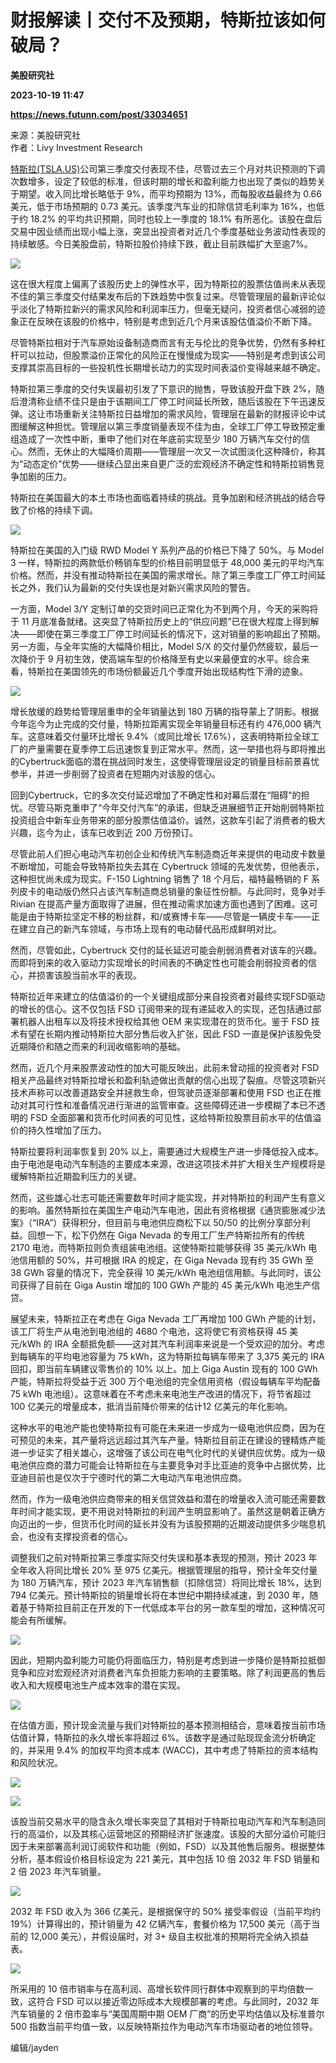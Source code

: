 # 财报解读丨交付不及预期，特斯拉该如何破局？
**美股研究社**

**2023-10-19 11:47**

**https://news.futunn.com/post/33034651**

来源：美股研究社  
作者：Livy Investment Research

[特斯拉(TSLA.US)](https://www.futunn.com/quote/stock?m=us&code=TSLA)公司第三季度交付表现不佳，尽管过去三个月对共识预测的下调次数增多，设定了较低的标准，但该时期的增长和盈利能力也出现了类似的趋势关于期望。收入同比增长略低于 9%，而平均预期为 13%，而每股收益最终为 0.66 美元，低于市场预期的 0.73 美元。该季度汽车业的扣除信贷毛利率为 16%，也低于约 18.2% 的平均共识预期，同时也较上一季度的 18.1% 有所恶化。该股在盘后交易中因业绩而出现小幅上涨，突显出投资者对近几个季度基础业务波动性表现的持续敏感。今日美股盘前，特斯拉股价持续下跌，截止目前跌幅扩大至逾7%。

![](https://postimg.futunn.com/16977157183195463009279.jpeg)

这在很大程度上偏离了该股历史上的弹性水平，因为特斯拉的股票估值尚未从表现不佳的第三季度交付结果发布后的下跌趋势中恢复过来。尽管管理层的最新评论似乎淡化了特斯拉新兴的需求风险和利润率压力，但毫无疑问，投资者信心减弱的迹象正在反映在该股的价格中，特别是考虑到近几个月来该股估值溢价不断下降。

尽管特斯拉相对于汽车原始设备制造商而言有无与伦比的竞争优势，仍然有多种杠杆可以拉动，但股票溢价正常化的风险正在慢慢成为现实——特别是考虑到该公司支撑其崇高目标的一些投机性长期增长动力的实现时间表溢价变得越来越不确定。

特斯拉第三季度的交付失误最初引发了下意识的抛售，导致该股开盘下跌 2%，随后澄清称业绩不佳只是由于该期间工厂停工时间延长所致，随后该股在下午迅速反弹。这让市场重新关注特斯拉日益增加的需求风险，管理层在最新的财报评论中试图缓解这种担忧。管理层以第三季度销量表现不佳为由，全球工厂停工导致预定重组造成了一次性中断，重申了他们对在年底前实现至少 180 万辆汽车交付的信心。然而，无休止的大幅降价周期——管理层一次又一次试图淡化这种降价，称其为“动态定价”优势——继续凸显出来自更广泛的宏观经济不确定性和特斯拉销售竞争加剧的压力。

特斯拉在美国最大的本土市场也面临着持续的挑战。竞争加剧和经济挑战的结合导致了价格的持续下调。

![](https://postimg.futunn.com/16977155251753103969575.png)

特斯拉在美国的入门级 RWD Model Y 系列产品的价格已下降了 50%。与 Model 3 一样，特斯拉的两款低价畅销车型的价格目前明显低于 48,000 美元的平均汽车价格。然而，并没有推动特斯拉在美国的需求增长。除了第三季度工厂停工时间延长之外，我们认为最新的交付失误也是对新兴需求风险的警告。

一方面，Model 3/Y 定制订单的交货时间已正常化为不到两个月，今天的采购将于 11 月底准备就绪。这突显了特斯拉历史上的“供应问题”已在很大程度上得到解决——即使在第三季度工厂停工时间延长的情况下，这对销量的影响超出了预期。另一方面，与全年实施的大幅降价相比，Model S/X 的交付量仍然疲软，最后一次降价于 9 月初生效，使高端车型的价格降至有史以来最便宜的水平。综合来看，特斯拉在美国领先的市场份额最近几个季度开始出现结构性下滑的迹象。

![](https://postimg.futunn.com/16977155398058310315178.png)

增长放缓的趋势给管理层重申的全年销量达到 180 万辆的指导蒙上了阴影。根据今年迄今为止完成的交付量，特斯拉距离实现全年销量目标还有约 476,000 辆汽车。这意味着交付量环比增长 9.4%（或同比增长 17.6%），这表明特斯拉全球工厂的产量需要在夏季停工后迅速恢复到正常水平。然而，这一举措也将与即将推出的Cybertruck面临的潜在挑战同时发生，这使得管理层设定的销量目标前景喜忧参半，并进一步削弱了投资者在短期内对该股的信心。

回到Cybertruck，它的多次交付延迟增加了不确定性和对幕后潜在“阻碍”的担忧。尽管马斯克重申了“今年交付汽车”的承诺，但缺乏进展细节正开始削弱特斯拉投资组合中新车业务带来的部分股票估值溢价。诚然，这款车引起了消费者的极大兴趣，迄今为止，该车已收到近 200 万份预订。

尽管此前人们担心电动汽车初创企业和传统汽车制造商近年来提供的电动皮卡数量不断增加，可能会导致特斯拉失去其在 Cybertruck 领域的先发优势，但他表示，这种担忧尚未成为现实。F-150 Lightning 销售了 18 个月后，福特最畅销的 F 系列皮卡的电动版仍然只占该汽车制造商总销量的象征性份额。与此同时，竞争对手 Rivian 在提高产量方面取得了进展，但在推动需求加速方面也遇到了困难。这可能是由于特斯拉坚定不移的粉丝群，和/或赛博卡车——尽管是一辆皮卡车——正在建立自己的新汽车领域，与市场上现有的电动替代品形成鲜明对比。

然而，尽管如此，Cybertruck 交付的延长延迟可能会削弱消费者对该车的兴趣。而即将到来的收入驱动力实现增长的时间表的不确定性也可能会削弱投资者的信心，并损害该股当前水平的表现。

特斯拉近年来建立的估值溢价的一个关键组成部分来自投资者对最终实现FSD驱动的增长的信心。这不仅包括 FSD 订阅带来的现有递延收入的实现，还包括通过部署机器人出租车以及将技术授权给其他 OEM 来实现潜在的货币化。鉴于 FSD 技术有望在长期内推动特斯拉大部分售后收入扩张，因此 FSD 一直是保护该股免受近期降价和随之而来的利润收缩影响的基础。

然而，近几个月来股票波动性的加大可能反映出，此前未曾动摇的投资者对 FSD 相关产品最终对特斯拉增长和盈利轨迹做出贡献的信心出现了裂痕。尽管这项新兴技术声称可以改善道路安全并拯救生命，但驾驶员逐渐部署和使用 FSD 也正在推动对其可行性和准备情况进行渐进的监管审查。这些障碍还进一步模糊了本已不透明的 FSD 全面部署和货币化时间表的可见性，这给特斯拉股票目前水平的估值溢价的持久性增加了压力。

特斯拉要将利润率恢复到 20% 以上，需要通过大规模生产进一步降低投入成本。由于电池是电动汽车制造的主要成本来源，改进这项技术并扩大相关生产规模将是缓解特斯拉近期盈利压力的关键。

然而，这些雄心壮志可能还需要数年时间才能实现，并对特斯拉的利润产生有意义的影响。虽然特斯拉在美国生产电动汽车电池，因此有资格根据《通货膨胀减少法案》（“IRA”）获得积分，但目前与电池供应商松下以 50/50 的比例分享部分利益。回想一下，松下仍然在 Giga Nevada 的专用工厂生产特斯拉所有的传统 2170 电池，而特斯拉则负责组装电池组。这使特斯拉能够获得 35 美元/kWh 电池信用额的 50%，并可根据 IRA 的规定，在 Giga Nevada 现有约 35 GWh 至 38 GWh 容量的情况下，完全获得 10 美元/kWh 电池组信用额。与此同时，该公司获得了目前在 Giga Austin 增加的 100 GWh 产能的 45 美元/kWh 电池生产信贷。

展望未来，特斯拉正在考虑在 Giga Nevada 工厂再增加 100 GWh 产能的计划，该工厂将生产从电池到电池组的 4680 个电池，这将使它有资格获得 45 美元/kWh 的 IRA 全额抵免额——这对其汽车利润率来说是一个受欢迎的加分。考虑到每辆车的平均电池容量为 75 kWh，这为特斯拉每辆车带来了 3,375 美元的 IRA 回扣，即当前车辆建议零售价的 10% 以上。加上 Giga Austin 现有的 100 GWh 产能，特斯拉将受益于近 300 万个电池组的完全信用资格（假设每辆车平均配备 75 kWh 电池组）。这意味着在不考虑未来电池生产改进的情况下，将节省超过 100 亿美元的增量成本，抵消当前降价带来的估计12 亿美元的年化影响。

这种水平的电池产能也使特斯拉有可能在未来进一步成为一级电池供应商，因为在可预见的未来，其产量将远远超过其汽车产量。特斯拉目前正在建设的锂精炼产能进一步证实了相关雄心，这增强了该公司在电气化时代的关键供应优势。成为一级电池供应商的潜力可能会让特斯拉在与主要竞争对手比亚迪的竞争中占据优势，比亚迪目前也是仅次于宁德时代的第二大电动汽车电池供应商。

然而，作为一级电池供应商带来的相关信贷效益和潜在的增量收入流可能还需要数年时间才能实现，更不用说对特斯拉的利润产生明显影响了。虽然这是朝着正确方向迈出的一步，但货币化时间的延长并没有为该股预期的近期波动提供多少喘息机会，也没有支撑投资者的信心。

调整我们之前对特斯拉第三季度实际交付失误和基本表现的预测，预计 2023 年全年收入将同比增长 20% 至 975 亿美元。根据管理层的指导，预计全年交付量为 180 万辆汽车，预计 2023 年汽车销售额（扣除信贷）将同比增长 18%，达到 794 亿美元。预计特斯拉的销量增长将在本世纪中期持续减速，到 2030 年，随着基于特斯拉目前正在开发的下一代低成本平台的另一款车型的增加，这种情况可能会有所缓解。

![](https://postimg.futunn.com/16977155577681030610665.png)

因此，短期内盈利能力可能仍将面临压力，特别是考虑到进一步降价是特斯拉抵御竞争和应对宏观经济对消费者汽车负担能力影响的主要策略。除了利润更高的售后收入和大规模电池生产成本效率的潜在实现。

![](https://postimg.futunn.com/16977155690976344522699.png)

在估值方面，预计现金流量与我们对特斯拉的基本预测相结合，意味着按当前市场估值计算，特斯拉的永久增长率将超过 6%。该数字是通过贴现现金流分析确定的，并采用 9.4% 的加权平均资本成本 (WACC)，其中考虑了特斯拉的资本结构和风险状况。

![](https://postimg.futunn.com/16977155808465593767792.png)

![](https://postimg.futunn.com/16977155808332087696389.png)

该股当前交易水平的隐含永久增长率突显了其相对于特斯拉电动汽车和汽车制造同行的高溢价，以及其核心运营地区的预期经济扩张速度。该股的大部分溢价可能归因于未来部署高利润订阅软件和功能（例如，FSD）以及其他售后服务。根据整体分析，基本假设价格目标设定为 221 美元，其中包括 10 倍 2032 年 FSD 销量和 2 倍 2023 年汽车销量。

![](https://postimg.futunn.com/16977155961762954615576.png)

2032 年 FSD 收入为 366 亿美元，是根据保守的 50% 接受率假设（当前平均约 19%）计算得出的，预计销量为 42 亿辆汽车，套餐价格为 17,500 美元（高于当前的 12,000 美元），并假设届时，对 3+ 级自主权批准的预期将完全纳入损益表。

![](https://postimg.futunn.com/16977156029146959795045.png)

所采用的 10 倍市销率与在高利润、高增长软件同行群体中观察到的平均倍数一致，这符合 FSD 可以以接近零边际成本大规模部署的考虑。与此同时，2032 年汽车销量的 2 倍市盈率与“美国周期中期 OEM 厂商”的历史平均估值以及标准普尔 500 指数当前平均值一致，以反映特斯拉作为电动汽车市场驱动者的地位领导。

编辑/jayden